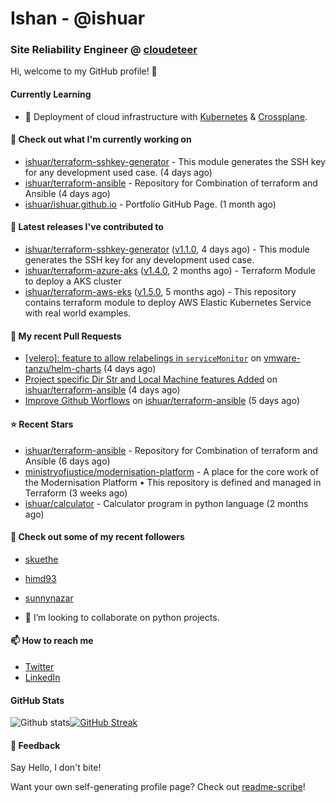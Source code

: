 # Ishan - @ishuar
### Site Reliability Engineer @ [cloudeteer](https://cloudeteer.de/)

Hi, welcome to my GitHub profile! 👋

#### Currently Learning
- 🌱 Deployment of cloud infrastructure with [Kubernetes](https://kubernetes.io/docs/concepts/overview/) & [Crossplane](https://www.crossplane.io/).

#### 👷 Check out what I'm currently working on

- [ishuar/terraform-sshkey-generator](https://github.com/ishuar/terraform-sshkey-generator) - This module generates the SSH key for any development used case.  (4 days ago)
- [ishuar/terraform-ansible](https://github.com/ishuar/terraform-ansible) - Repository for Combination of terraform and Ansible (4 days ago)
- [ishuar/ishuar.github.io](https://github.com/ishuar/ishuar.github.io) - Portfolio GitHub Page. (1 month ago)

#### 🔭 Latest releases I've contributed to

- [ishuar/terraform-sshkey-generator](https://github.com/ishuar/terraform-sshkey-generator) ([v1.1.0](https://github.com/ishuar/terraform-sshkey-generator/releases/tag/v1.1.0), 4 days ago) - This module generates the SSH key for any development used case. 
- [ishuar/terraform-azure-aks](https://github.com/ishuar/terraform-azure-aks) ([v1.4.0](https://github.com/ishuar/terraform-azure-aks/releases/tag/v1.4.0), 2 months ago) - Terraform Module to deploy a AKS cluster
- [ishuar/terraform-aws-eks](https://github.com/ishuar/terraform-aws-eks) ([v1.5.0](https://github.com/ishuar/terraform-aws-eks/releases/tag/v1.5.0), 5 months ago) - This repository contains terraform module to deploy AWS Elastic Kubernetes Service with real world examples.

#### 🔨 My recent Pull Requests

- [[velero]: feature to allow relabelings in `serviceMonitor`](https://github.com/vmware-tanzu/helm-charts/pull/484) on [vmware-tanzu/helm-charts](https://github.com/vmware-tanzu/helm-charts) (4 days ago)
- [Project specific Dir Str and Local Machine features Added](https://github.com/ishuar/terraform-ansible/pull/4) on [ishuar/terraform-ansible](https://github.com/ishuar/terraform-ansible) (4 days ago)
- [Improve Github Worflows](https://github.com/ishuar/terraform-ansible/pull/3) on [ishuar/terraform-ansible](https://github.com/ishuar/terraform-ansible) (5 days ago)

#### ⭐ Recent Stars

- [ishuar/terraform-ansible](https://github.com/ishuar/terraform-ansible) - Repository for Combination of terraform and Ansible (6 days ago)
- [ministryofjustice/modernisation-platform](https://github.com/ministryofjustice/modernisation-platform) - A place for the core work of the Modernisation Platform • This repository is defined and managed in Terraform (3 weeks ago)
- [ishuar/calculator](https://github.com/ishuar/calculator) - Calculator program in python language (2 months ago)

#### 👯 Check out some of my recent followers

- [skuethe](https://github.com/skuethe)
- [himd93](https://github.com/himd93)
- [sunnynazar](https://github.com/sunnynazar)

- 👯 I’m looking to collaborate on python projects.

#### 📫 How to reach me
- [Twitter](https://twitter.com/ishuar_)
- [LinkedIn](https://www.linkedin.com/in/ishuar/)

#### GitHub Stats

![Github stats](https://github-readme-stats.vercel.app/api?username=ishuar&show_icons=true&count_private=true&theme=radical)[![GitHub Streak](https://streak-stats.demolab.com?user=ishuar&theme=radical&hide_border=true)](https://git.io/streak-stats)

#### 💬 Feedback

Say Hello, I don't bite!


Want your own self-generating profile page? Check out [readme-scribe](https://github.com/muesli/readme-scribe)!